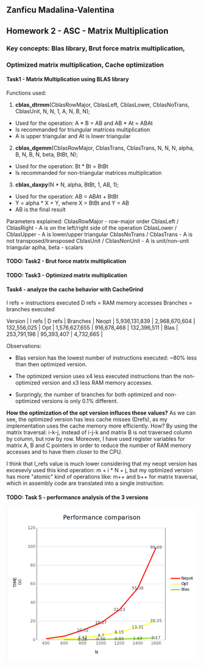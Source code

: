 ## Zanficu Madalina-Valentina
## Homework 2 - ASC - Matrix Multiplication

### Key concepts: Blas library, Brut force matrix multiplication,
### Optimized matrix multiplication, Cache optimization

#### Task1 - Matrix Multiplication using BLAS library

Functions used:
1. **cblas_dtrmm**(CblasRowMajor, CblasLeft, CblasLower, CblasNoTrans, CblasUnit, N, N, 1, A, N, B, N);

- Used for the operation: A * B = AB and AB * At = ABAt
- Is recommanded for triungular matrices multiplication 
- A is upper triangular and At is lower triangular

2. **cblas_dgemm**(CblasRowMajor, CblasTrans, CblasTrans,
					N, N, N, alpha, B, N, B, N, beta, BtBt, N);

- Used for the operation: Bt * Bt = BtBt
- Is recommanded for non-triangular matrices multiplication

3. **cblas_daxpy**(N * N, alpha, BtBt, 1, AB, 1);
- Used for the operation: AB = ABAt + BtBt
- Y = alpha * X + Y, where X = BtBt and Y = AB
- AB is the final result

Parameters explained:
CblasRowMajor - row-major order
CblasLeft / CblasRight - A is on the left/right side of the operation
CblasLower / CblasUpper - A is lower/upper triangular
CblasNoTrans / CblasTrans - A is not transposed/transposed
CblasUnit / CblasNonUnit - A is unit/non-unit triangular
aplha, beta - scalars

#### TODO: Task2 - Brut force matrix multiplication

#### TODO: Task3 - Optimized matrix multiplication

#### Task4 - analyze the cache behavior with CacheGrind
I refs = instructions executed
D refs = RAM memory accesses
Branches = branches executed

Version      |      I refs              |      D refs       |       Branches    |
Neopt        |      5,936,131,839       |  2,968,670,604    |      132,556,025  |
Opt          |      1,576,627,655       |    916,678,468    |      132,396,511  |
Blas         |        253,791,198       |     95,393,407    |       4,732,665   |

Observations:
- Blas version has the lowest number of instructions executed: ~80% less than then optimized version.

- The optimized version uses x4 less executed instructions than the non-optimized version and x3 less RAM memory accesses.

- Surpringly, the number of branches for both optimized and non-optimized versions is only 0.1% different.

**How the optimization of the opt version influces these values?**
As we can see, the optimized version has less cache misses (Drefs), as my
implementation uses the cache memory more efficiently.
How? By using the matrix traversal: i-k-j, instead of i-j-k 
and matrix B is not traversed column by column, but row by row.
Moreover, I have used register variables for matrix A, B and C 
pointers in order to reduce the number of RAM memory accesses 
and to have them closer to the CPU.

I think that I_refs value is much lower considering that my neopt version has
excesevly used this kind operation: m + i * N + j, but my optimized version has
more "atomic" kind of operations like: m++ and b++ for matrix traversal, 
which in assembly code are translated into a single instruction.

#### TODO: Task 5 - performance analysis of the 3 versions

<img src ="performance.png" style = "height: 400px; width:500px;"/>









